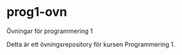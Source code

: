 # prog1-ovn
 Övningar för programmering 1 

Detta är ett övningsrepository för kursen Programmering 1.